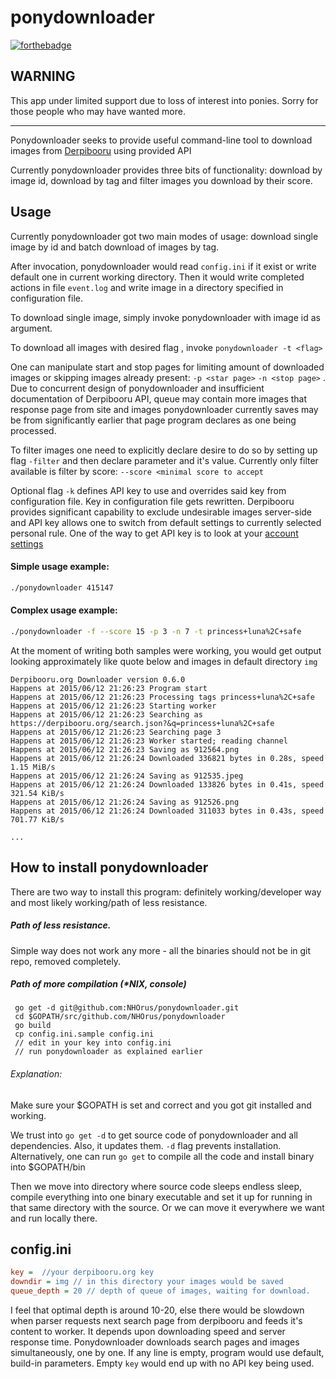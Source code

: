 ponydownloader
==============

[![forthebadge](http://forthebadge.com/images/badges/fuck-it-ship-it.svg)](http://forthebadge.com)

WARNING
-------

This app under limited support due to loss of interest into ponies. Sorry for those people who may have wanted more.

---

Ponydownloader seeks to provide useful command-line tool to download images from [Derpibooru](https://derpibooru.org) using provided API

Currently ponydownloader provides three bits of functionality: download by image id, download by tag and filter images you download by their score.

Usage
-----

Currently ponydownloader got two main modes of usage: download single image by id and batch download of images by tag.

After invocation, ponydownloader would read `config.ini` if it exist or write default one in current working directory. Then it would write completed actions in file `event.log` and write image in a directory specified in configuration file.

To download single image, simply invoke ponydownloader with image id as argument.

To download all images with desired flag , invoke `ponydownloader -t <flag>`

One can manipulate start and stop pages for limiting amount of downloaded images or skipping images already present: `-p <star page>` `-n <stop page>` . Due to concurrent design of ponydownloader and insufficient documentation of Derpibooru API, queue may contain more images that response page from site and images ponydownloader currently saves may be from significantly earlier that page program declares as one being processed.

To filter images one need to explicitly declare desire to do so by setting up flag `-filter` and then declare parameter and it's value.
Currently only filter available is filter by score: `--score <minimal score to accept`

Optional flag `-k` defines API key to use and overrides said key from configuration file. Key in configuration file gets rewritten. Derpibooru provides significant capability to exclude undesirable images server-side and API key allows one to switch from default settings to currently selected personal rule. One of the way to get API key is to look at your [account settings](https://derpibooru.org/users/edit)

#### Simple usage example:
```bash
./ponydownloader 415147
```

#### Complex usage example:
```bash
./ponydownloader -f --score 15 -p 3 -n 7 -t princess+luna%2C+safe
```
At the moment of writing both samples were working, you would get output looking approximately like quote below and images in default directory `img`

```
Derpibooru.org Downloader version 0.6.0
Happens at 2015/06/12 21:26:23 Program start
Happens at 2015/06/12 21:26:23 Processing tags princess+luna%2C+safe
Happens at 2015/06/12 21:26:23 Starting worker
Happens at 2015/06/12 21:26:23 Searching as https://derpibooru.org/search.json?&q=princess+luna%2C+safe
Happens at 2015/06/12 21:26:23 Searching page 3
Happens at 2015/06/12 21:26:23 Worker started; reading channel
Happens at 2015/06/12 21:26:23 Saving as 912564.png
Happens at 2015/06/12 21:26:24 Downloaded 336821 bytes in 0.28s, speed 1.15 MiB/s
Happens at 2015/06/12 21:26:24 Saving as 912535.jpeg
Happens at 2015/06/12 21:26:24 Downloaded 133826 bytes in 0.41s, speed 321.54 KiB/s
Happens at 2015/06/12 21:26:24 Saving as 912526.png
Happens at 2015/06/12 21:26:24 Downloaded 311033 bytes in 0.43s, speed 701.77 KiB/s

...
```

## How to install ponydownloader

There are two way to install this program: definitely working/developer way and most likely working/path of less resistance.

##### Path of less resistance.

Simple way does not work any more - all the binaries should not be in git repo, removed completely.

##### Path of more compilation (*NIX, console)

```
 go get -d git@github.com:NHOrus/ponydownloader.git
 cd $GOPATH/src/github.com/NHOrus/ponydownloader
 go build
 cp config.ini.sample config.ini
 // edit in your key into config.ini
 // run ponydownloader as explained earlier
``` 

###### Explanation:

Make sure your $GOPATH is set and correct and you got git installed and working.

We trust into `go get -d` to get source code of ponydownloader and all dependencies. Also, it updates them. `-d` flag  prevents installation. Alternatively, one can run `go get` to compile all the code and install binary into $GOPATH/bin 

Then we move into directory where source code sleeps endless sleep, compile everything into one binary executable and set it up for running in that same directory with the source. Or we can move it everywhere we want and run locally there.

config.ini
----------

```config.ini
key =  //your derpibooru.org key
downdir = img // in this directory your images would be saved
queue_depth = 20 // depth of queue of images, waiting for download. 
``` 

I feel that optimal depth is around 10-20, else there would be slowdown when parser requests next search page from derpibooru and feeds it's content to worker. It depends upon downloading speed and server response time. Ponydownloader downloads search  pages and images simultaneously, one by one.
If any line is empty, program would use default, build-in parameters. Empty `key` would end up with no API key being used.
